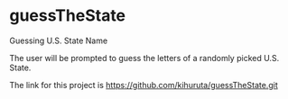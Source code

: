 # guessTheState
Guessing U.S. State Name

The user will be prompted to guess the letters of a randomly picked U.S. State.

The link for this project is https://github.com/kihuruta/guessTheState.git
